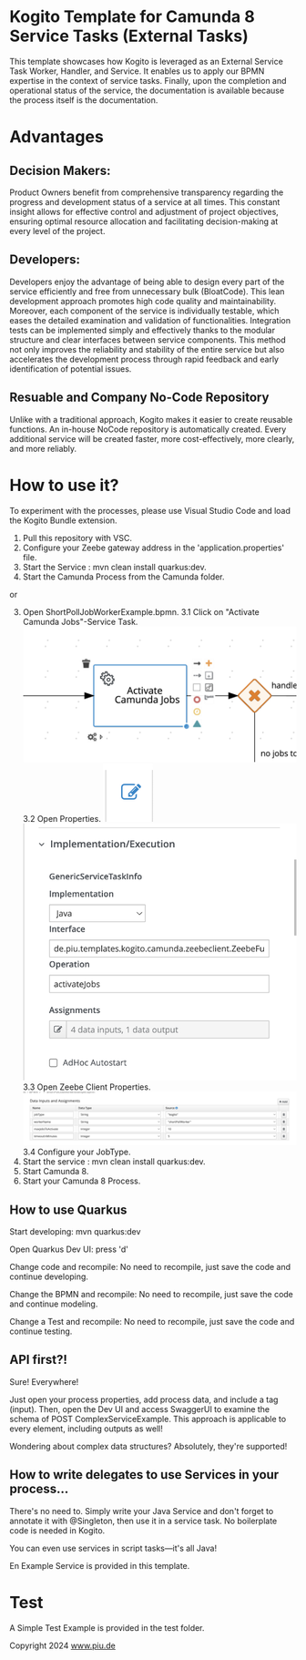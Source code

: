# Kogito Template for Camunda 8 Service Tasks (External Tasks)

This template showcases how Kogito is leveraged as an External Service Task Worker, Handler, and Service. It enables us to apply our BPMN expertise in the context of service tasks. Finally, upon the completion and operational status of the service, the documentation is available because the process itself is the documentation.

# Advantages

## Decision Makers:
Product Owners benefit from comprehensive transparency regarding the progress and development status of a service at all times. This constant insight allows for effective control and adjustment of project objectives, ensuring optimal resource allocation and facilitating decision-making at every level of the project.

## Developers:
Developers enjoy the advantage of being able to design every part of the service efficiently and free from unnecessary bulk (BloatCode). This lean development approach promotes high code quality and maintainability. Moreover, each component of the service is individually testable, which eases the detailed examination and validation of functionalities. Integration tests can be implemented simply and effectively thanks to the modular structure and clear interfaces between service components. This method not only improves the reliability and stability of the entire service but also accelerates the development process through rapid feedback and early identification of potential issues.

## Resuable and Company No-Code Repository

Unlike with a traditional approach, Kogito makes it easier to create reusable functions. An in-house NoCode repository is automatically created. Every additional service will be created faster, more cost-effectively, more clearly, and more reliably.

# How to use it?

To experiment with the processes, please use Visual Studio Code and load the Kogito Bundle extension.

1. Pull this repository with VSC.
2. Configure your Zeebe gateway address in the 'application.properties' file.
3. Start the Service : mvn clean install quarkus:dev.
4. Start the Camunda Process from the Camunda folder.

or

3. Open ShortPollJobWorkerExample.bpmn.
    3.1 Click on "Activate Camunda Jobs"-Service Task.
    ![ServiceTask](images/ServiceTask.png)
    3.2 Open Properties.
    ![ServiceTask](images/EditServiceTask.png)
    ![ServiceTask](images/EditServiceTask2.png)
    3.3 Open Zeebe Client Properties.
    ![Zeebe Client Properties](images/EditJobHandlerProperies.png)
    3.4 Configure your JobType.
5. Start the service : mvn clean install quarkus:dev.
6. Start Camunda 8.
7. Start your Camunda 8 Process.

## How to use Quarkus

Start developing:
mvn quarkus:dev

Open Quarkus Dev UI:
press 'd'

Change code and recompile:
No need to recompile, just save the code and continue developing.

Change the BPMN and recompile:
No need to recompile, just save the code and continue modeling.

Change a Test and recompile:
No need to recompile, just save the code and continue testing.

## API first?!

Sure! Everywhere!

Just open your process properties, add process data, and include a tag (input). Then, open the Dev UI and access SwaggerUI to examine the schema of POST ComplexServiceExample. This approach is applicable to every element, including outputs as well!

Wondering about complex data structures? Absolutely, they're supported!

## How to write delegates to use Services in your process...

There's no need to. Simply write your Java Service and don't forget to annotate it with @Singleton, then use it in a service task. No boilerplate code is needed in Kogito.

You can even use services in script tasks—it's all Java!

En Example Service is provided in this template.

# Test
A Simple Test Example is provided in the test folder. 

Copyright 2024 www.piu.de